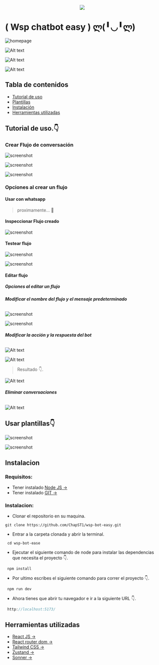 <p align="center"><img  src="./public/images/logo.png" /></p>

# ( Wsp chatbot easy )  ლ(╹◡╹ლ)


![homepage](public/designScreenshots/home/1.png)

![Alt text](public/designScreenshots/chatbot/home/1.png)

![Alt text](public/designScreenshots/chatbot/templates/1.png)

![Alt text](public/designScreenshots/chatbot/playground/1.png)

## Tabla de  contenidos

- [Tutorial de uso](#tutorial-de-uso👇)
- [Plantillas](#usar-plantillas)
- [Instalación](#instalacion)
- [Herramientas utilizadas](#herramientas-utilizadas)


## Tutorial de uso.👇

### Crear Flujo de conversación

![screenshot](public/designScreenshots/chatbot/create/1.png)

![screenshot](public/designScreenshots/chatbot/create/2.png)

![screenshot](public/designScreenshots/chatbot/home/2.png)

### Opciones al crear un flujo

#### **Usar con whatsapp**
> proximamente... 🥲

#### **Inspeccionar Flujo creado**

![screenshot](public/designScreenshots/chatbot/home/3.png)


#### **Testear flujo**
![screenshot](public/designScreenshots/chatbot/playground/2.png)

![screenshot](public/designScreenshots/chatbot/playground/3.png)

#### **Editar flujo**
##### Opciones al editar un flujo

###### **Modificar el nombre del flujo y el mensaje predeterminado**

![screenshot](public/designScreenshots/chatbot/edit/1.png)

![screenshot](public/designScreenshots/chatbot/edit/2.png)

###### **Modificar la acción y la respuesta del bot**

![Alt text](public/designScreenshots/chatbot/edit/3.png)

![Alt text](public/designScreenshots/chatbot/edit/4.png)

> Resultado 👇.

![Alt text](public/designScreenshots/chatbot/edit/5.png)

###### **Eliminar conversaciones**
![Alt text](public/designScreenshots/chatbot/edit/6.png)

## Usar plantillas👇
![screenshot](public/designScreenshots/chatbot/templates/2.png)

![screenshot](public/designScreenshots/chatbot/templates/3.png)

## Instalacion

### Requisitos:
* Tener instalado [Node JS → ](https://nodejs.org/es)
* Tener instalado [GIT → ](https://git-scm.com/)

### Instalacion:
* Clonar el repositorio en su maquina.
```shell
git clone https://github.com/ChapST1/wsp-bot-easy.git
```
* Entrar a la carpeta clonada y abrir la terminal.
```shell
 cd wsp-bot-ease
```
* Ejecutar el siguiente comando de node para instalar las dependencias que necesita el proyecto 👇.
```shell
 npm install
 ```
* Por ultimo escribes el siguiente comando para correr el proyecto 👇.
```shell
 npm run dev
 ```
* Ahora tienes que abrir tu navegador e ir a la siguiente URL 👇.
```js
 http://localhost:5173/
 ```

## Herramientas utilizadas
- [React JS → ](https://react.dev/)
- [React router dom → ](https://reactrouter.com/en/main)
- [Tailwind CSS → ](https://tailwindcss.com/)
- [Zustand → ](https://zustand-demo.pmnd.rs/)
- [Sonner → ](https://sonner.emilkowal.ski/)


